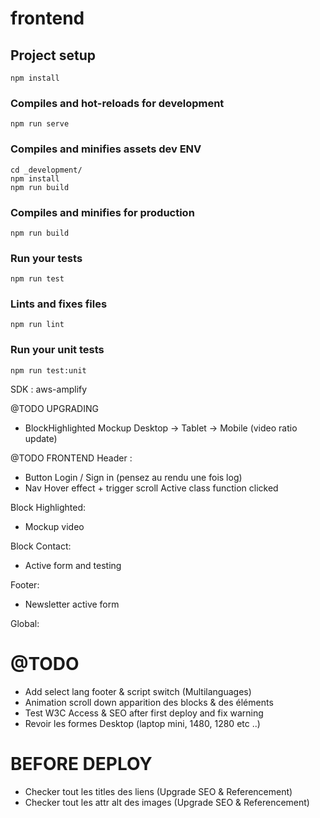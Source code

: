 # frontend

## Project setup
```
npm install
```

### Compiles and hot-reloads for development
```
npm run serve
```

### Compiles and minifies assets dev ENV
```
cd _development/
npm install
npm run build
```

### Compiles and minifies for production
```
npm run build
```

### Run your tests
```
npm run test
```

### Lints and fixes files
```
npm run lint
```

### Run your unit tests
```
npm run test:unit
```


SDK : aws-amplify

@TODO UPGRADING
- BlockHighlighted Mockup Desktop -> Tablet -> Mobile (video ratio update)

@TODO FRONTEND
Header :
- Button Login / Sign in (pensez au rendu une fois log)
- Nav Hover effect + trigger scroll Active class function clicked

Block Highlighted:
- Mockup video

Block Contact:
- Active form and testing

Footer:
- Newsletter active form

Global:
# @TODO
- Add select lang footer & script switch (Multilanguages)
- Animation scroll down apparition des blocks & des éléments
- Test W3C Access & SEO after first deploy and fix warning
- Revoir les formes Desktop (laptop mini, 1480, 1280 etc ..)

# BEFORE DEPLOY
- Checker tout les titles des liens (Upgrade SEO & Referencement)
- Checker tout les attr alt des images (Upgrade SEO & Referencement)
